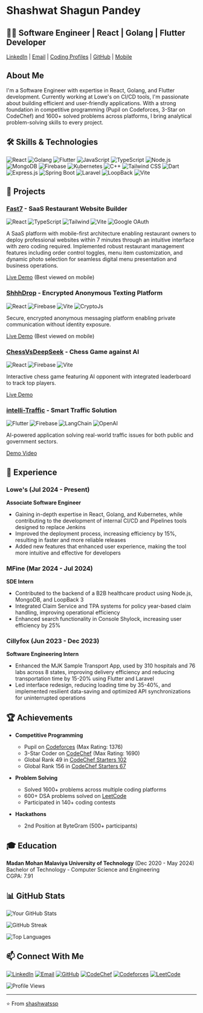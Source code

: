 # Shashwat Shagun Pandey

## 👨‍💻 Software Engineer | React | Golang | Flutter Developer

[LinkedIn](https://linkedin.com/in/shashwatssp) | [Email](mailto:shashwtssp@gmail.com) | [Coding Profiles](https://codolio.com/profile/shashwatssp) | [GitHub](https://github.com/shashwatssp) | [Mobile](tel:+919198880990)

## About Me
I'm a Software Engineer with expertise in React, Golang, and Flutter development. Currently working at Lowe's on CI/CD tools, I'm passionate about building efficient and user-friendly applications. With a strong foundation in competitive programming (Pupil on Codeforces, 3-Star on CodeChef) and 1600+ solved problems across platforms, I bring analytical problem-solving skills to every project.

## 🛠️ Skills & Technologies

![React](https://img.shields.io/badge/-React-61DAFB?style=flat&logo=react&logoColor=black)
![Golang](https://img.shields.io/badge/-Golang-00ADD8?style=flat&logo=go&logoColor=white)
![Flutter](https://img.shields.io/badge/-Flutter-02569B?style=flat&logo=flutter&logoColor=white)
![JavaScript](https://img.shields.io/badge/-JavaScript-F7DF1E?style=flat&logo=javascript&logoColor=black)
![TypeScript](https://img.shields.io/badge/-TypeScript-3178C6?style=flat&logo=typescript&logoColor=white)
![Node.js](https://img.shields.io/badge/-Node.js-339933?style=flat&logo=node.js&logoColor=white)
![MongoDB](https://img.shields.io/badge/-MongoDB-47A248?style=flat&logo=mongodb&logoColor=white)
![Firebase](https://img.shields.io/badge/-Firebase-FFCA28?style=flat&logo=firebase&logoColor=black)
![Kubernetes](https://img.shields.io/badge/-Kubernetes-326CE5?style=flat&logo=kubernetes&logoColor=white)
![C++](https://img.shields.io/badge/-C++-00599C?style=flat&logo=c%2B%2B&logoColor=white)
![Tailwind CSS](https://img.shields.io/badge/-Tailwind_CSS-38B2AC?style=flat&logo=tailwind-css&logoColor=white)
![Dart](https://img.shields.io/badge/-Dart-0175C2?style=flat&logo=dart&logoColor=white)
![Express.js](https://img.shields.io/badge/-Express.js-000000?style=flat&logo=express&logoColor=white)
![Spring Boot](https://img.shields.io/badge/-Spring_Boot-6DB33F?style=flat&logo=spring-boot&logoColor=white)
![Laravel](https://img.shields.io/badge/-Laravel-FF2D20?style=flat&logo=laravel&logoColor=white)
![LoopBack](https://img.shields.io/badge/-LoopBack-3F5DFF?style=flat&logo=loopback&logoColor=white)
![Vite](https://img.shields.io/badge/-Vite-646CFF?style=flat&logo=vite&logoColor=white)

## 🚀 Projects

### [Fast7](https://github.com/shashwatssp/Fast7) - SaaS Restaurant Website Builder
![React](https://img.shields.io/badge/-React-61DAFB?style=flat&logo=react&logoColor=black)
![TypeScript](https://img.shields.io/badge/-TypeScript-3178C6?style=flat&logo=typescript&logoColor=white)
![Tailwind](https://img.shields.io/badge/-Tailwind-38B2AC?style=flat&logo=tailwind-css&logoColor=white)
![Vite](https://img.shields.io/badge/-Vite-646CFF?style=flat&logo=vite&logoColor=white)
![Google OAuth](https://img.shields.io/badge/-Google_OAuth-4285F4?style=flat&logo=google&logoColor=white)

A SaaS platform with mobile-first architecture enabling restaurant owners to deploy professional websites within 7 minutes through an intuitive interface with zero coding required. Implemented robust restaurant management features including order control toggles, menu item customization, and dynamic photo selection for seamless digital menu presentation and business operations.

[Live Demo](https://fast7.netlify.app) (Best viewed on mobile)

### [ShhhDrop](https://github.com/shashwatssp/ShhhDrop) - Encrypted Anonymous Texting Platform
![React](https://img.shields.io/badge/-React-61DAFB?style=flat&logo=react&logoColor=black)
![Firebase](https://img.shields.io/badge/-Firebase-FFCA28?style=flat&logo=firebase&logoColor=black)
![Vite](https://img.shields.io/badge/-Vite-646CFF?style=flat&logo=vite&logoColor=white)
![CryptoJs](https://img.shields.io/badge/-CryptoJs-000000?style=flat&logo=javascript&logoColor=white)

Secure, encrypted anonymous messaging platform enabling private communication without identity exposure.

[Live Demo](https://shhhdrop.netlify.app/) (Best viewed on mobile)

### [ChessVsDeepSeek](https://github.com/shashwatssp/ChessVsDeepSeek) - Chess Game against AI
![React](https://img.shields.io/badge/-React-61DAFB?style=flat&logo=react&logoColor=black)
![Firebase](https://img.shields.io/badge/-Firebase-FFCA28?style=flat&logo=firebase&logoColor=black)
![Vite](https://img.shields.io/badge/-Vite-646CFF?style=flat&logo=vite&logoColor=white)

Interactive chess game featuring AI opponent with integrated leaderboard to track top players.

[Live Demo](https://chessvsdeepseek.netlify.app/)

### [intelli-Traffic](https://github.com/shashwatssp/intelli-Traffic) - Smart Traffic Solution
![Flutter](https://img.shields.io/badge/-Flutter-02569B?style=flat&logo=flutter&logoColor=white)
![Firebase](https://img.shields.io/badge/-Firebase-FFCA28?style=flat&logo=firebase&logoColor=black)
![LangChain](https://img.shields.io/badge/-LangChain-000000?style=flat&logoColor=white)
![OpenAI](https://img.shields.io/badge/-OpenAI-412991?style=flat&logo=openai&logoColor=white)

AI-powered application solving real-world traffic issues for both public and government sectors.

[Demo Video](https://youtube.com/watch?v=RO9g0mCYVV8)

## 💼 Experience

### Lowe's (Jul 2024 - Present)
**Associate Software Engineer**
- Gaining in-depth expertise in React, Golang, and Kubernetes, while contributing to the development of internal CI/CD and Pipelines tools designed to replace Jenkins
- Improved the deployment process, increasing efficiency by 15%, resulting in faster and more reliable releases
- Added new features that enhanced user experience, making the tool more intuitive and effective for developers

### MFine (Mar 2024 - Jul 2024)
**SDE Intern**
- Contributed to the backend of a B2B healthcare product using Node.js, MongoDB, and LoopBack 3
- Integrated Claim Service and TPA systems for policy year-based claim handling, improving operational efficiency
- Enhanced search functionality in Console Shylock, increasing user efficiency by 25%

### Cillyfox (Jun 2023 - Dec 2023)
**Software Engineering Intern**
- Enhanced the MJK Sample Transport App, used by 310 hospitals and 76 labs across 8 states, improving delivery efficiency and reducing transportation time by 15-20% using Flutter and Laravel
- Led interface redesign, reducing loading time by 35-40%, and implemented resilient data-saving and optimized API synchronizations for uninterrupted operations

## 🏆 Achievements

- **Competitive Programming**
  - Pupil on [Codeforces](https://codeforces.com/profile/shashwatssp) (Max Rating: 1376)
  - 3-Star Coder on [CodeChef](https://www.codechef.com/users/shashwatssp) (Max Rating: 1690)
  - Global Rank 49 in [CodeChef Starters 102](https://www.codechef.com/rankings/START102C?itemsPerPage=100&order=asc&page=1&search=shashwatssp&sortBy=rank)
  - Global Rank 156 in [CodeChef Starters 67](https://www.codechef.com/rankings/START67B?itemsPerPage=100&order=asc&page=1&search=shashwatssp&sortBy=rank)
  
- **Problem Solving**
  - Solved 1600+ problems across multiple coding platforms
  - 600+ DSA problems solved on [LeetCode](https://leetcode.com/u/shashwatssp/)
  - Participated in 140+ coding contests
  
- **Hackathons**
  - 2nd Position at ByteGram (500+ participants)

## 🎓 Education

**Madan Mohan Malaviya University of Technology** (Dec 2020 - May 2024)  
Bachelor of Technology - Computer Science and Engineering  
CGPA: 7.91

## 📊 GitHub Stats

![Your GitHub Stats](https://github-readme-stats.vercel.app/api?username=shashwatssp&show_icons=true&theme=radical)

![GitHub Streak](https://github-readme-streak-stats.herokuapp.com/?user=shashwatssp&theme=radical)

![Top Languages](https://github-readme-stats.vercel.app/api/top-langs/?username=shashwatssp&layout=compact&theme=radical)

## 📫 Connect With Me

[![LinkedIn](https://img.shields.io/badge/LinkedIn-0077B5?style=for-the-badge&logo=linkedin&logoColor=white)](https://linkedin.com/in/shashwatssp)
[![Email](https://img.shields.io/badge/Email-D14836?style=for-the-badge&logo=gmail&logoColor=white)](mailto:shashwtssp@gmail.com)
[![GitHub](https://img.shields.io/badge/GitHub-100000?style=for-the-badge&logo=github&logoColor=white)](https://github.com/shashwatssp)
[![CodeChef](https://img.shields.io/badge/CodeChef-5B4638?style=for-the-badge&logo=codechef&logoColor=white)](https://www.codechef.com/users/shashwatssp)
[![Codeforces](https://img.shields.io/badge/Codeforces-1F8ACB?style=for-the-badge&logo=codeforces&logoColor=white)](https://codeforces.com/profile/shashwatssp)
[![LeetCode](https://img.shields.io/badge/LeetCode-FFA116?style=for-the-badge&logo=leetcode&logoColor=white)](https://leetcode.com/u/shashwatssp/)

![Profile Views](https://komarev.com/ghpvc/?username=shashwatssp&color=blueviolet)

---

⭐️ From [shashwatssp](https://github.com/shashwatssp)
